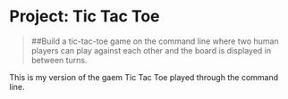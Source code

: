 # Project: Tic Tac Toe

>##Build a tic-tac-toe game on the command line where two human players can play against each other and the board is displayed in between turns.


This is my version of the gaem Tic Tac Toe played through the command line. 
